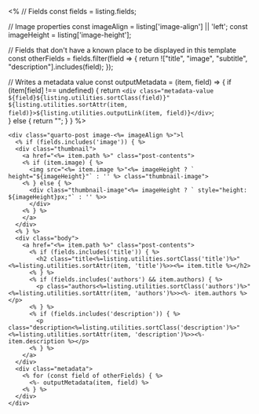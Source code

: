 <%
// Fields
const fields = listing.fields;

// Image properties
const imageAlign = listing['image-align'] || 'left';
const imageHeight = listing['image-height'];

// Fields that don't have a known place to be displayed in this template
const otherFields = fields.filter(field => {
  return !["title", "image", "subtitle", "description"].includes(field);
});


// Writes a metadata value
const outputMetadata = (item, field) => {
  if (item[field] !== undefined) {
    return `<div class="metadata-value ${field}${listing.utilities.sortClass(field)}" ${listing.utilities.sortAttr(item, field)}>${listing.utilities.outputLink(item, field)}</div>`;  
  } else {
    return "";
  }
}
%>

```{=html}
<div class="quarto-post image-<%= imageAlign %>">l
  <% if (fields.includes('image')) { %>
  <div class="thumbnail">
    <a href="<%= item.path %>" class="post-contents">
    <% if (item.image) { %>
      <img src="<%= item.image %>"<%= imageHeight ? ` height="${imageHeight}"` : '' %> class="thumbnail-image">
    <% } else { %>
      <div class="thumbnail-image"<%= imageHeight ? ` style="height: ${imageHeight}px;"` : '' %>>
      </div>
    <% } %>
    </a>
  </div>
  <% } %>
  <div class="body">
    <a href="<%= item.path %>" class="post-contents">
      <% if (fields.includes('title')) { %>
        <h2 class="title<%=listing.utilities.sortClass('title')%>"<%=listing.utilities.sortAttr(item, 'title')%>><%= item.title %></h2>
      <% } %>
      <% if (fields.includes('authors') && item.authors) { %>
        <p class="authors<%=listing.utilities.sortClass('authors')%>"<%=listing.utilities.sortAttr(item, 'authors')%>><%- item.authors %></p>
      <% } %>
      <% if (fields.includes('description')) { %>
        <p class="description<%=listing.utilities.sortClass('description')%>"<%=listing.utilities.sortAttr(item, 'description')%>><%- item.description %></p>
      <% } %>
    </a>
  </div>
  <div class="metadata">
    <% for (const field of otherFields) { %>
      <%- outputMetadata(item, field) %>
    <% } %>
  </div>
</div>
```

